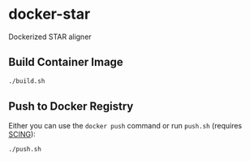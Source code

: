 # docker-star

Dockerized STAR aligner

## Build Container Image

```bash
./build.sh
```

## Push to Docker Registry

Either you can use the `docker push` command or run `push.sh` (requires [SCING](https://github.com/hisplan/scing)):

```bash
./push.sh
```
